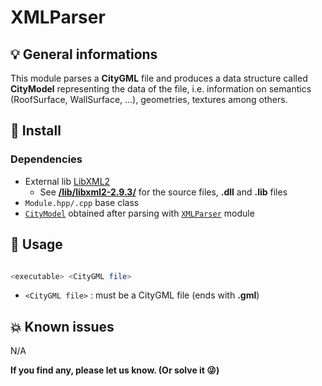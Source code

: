 # XMLParser

## 💡 General informations

This module parses a **CityGML** file and produces a data structure called **CityModel** representing the data of the file, i.e. information on semantics (RoofSurface, WallSurface, ...), geometries, textures among others.

## 🔨 Install

### Dependencies

* External lib [LibXML2](http://www.xmlsoft.org/)
  * See **[/lib/libxml2-2.9.3/](/lib/libxml2-2.9.3/)** for the source files, **.dll** and **.lib** files
* `Module.hpp/.cpp` base class
* [`CityModel`](../../CityModel/) obtained after parsing with [`XMLParser`](../XMLParser/) module

## 🚀 Usage

```bash

<executable> <CityGML file>

```

* `<CityGML file>` : must be a CityGML file (ends with **.gml**)

## 💥 Known issues

N/A

**If you find any, please let us know. (Or solve it 😜)**
